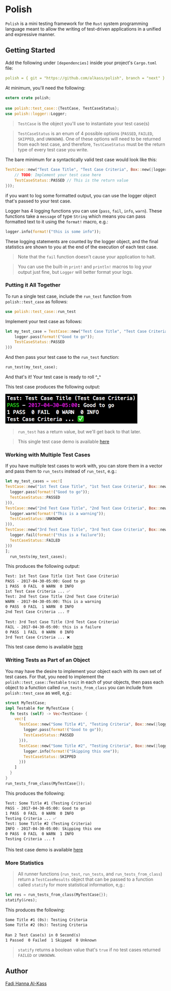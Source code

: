 # Polish

`Polish` is a mini testing framework for the `Rust` system programming language meant to allow the writing of test-driven applications in a unified and expressive manner.

## Getting Started

Add the following under `[dependencies]` inside your project's `Cargo.toml` file:

```yaml
polish = { git = "https://github.com/alkass/polish", branch = "next" }
```

At minimum, you'll need the following:

```rust
extern crate polish;

use polish::test_case::{TestCase, TestCaseStatus};
use polish::logger::Logger;
```

> `TestCase` is the object you'll use to instantiate your test case(s)

> `TestCaseStatus` is an enum of 4 possible options (`PASSED`, `FAILED`, `SKIPPED`, and `UNKNOWN`). One of these options will need to be returned from each test case, and therefore, `TestCaseStatus` must be the return type of every test case you write.

The bare minimum for a syntactically valid test case would look like this:

```rust
TestCase::new("Test Case Title", "Test Case Criteria", Box::new(|logger: &mut Logger| -> TestCaseStatus {
    // TODO: Implement your test case here
    TestCaseStatus::PASSED // This is the return value
}));
```

if you want to log some formatted output, you can use the logger object that's passed to your test case.

Logger has 4 logging functions you can use (`pass`, `fail`, `info`, `warn`). These functions take a `message` of type `String` which means you can pass formatted text to it using the `format!` macro, e.g.:

```rust
logger.info(format!("this is some info"));
```

These logging statements are counted by the logger object, and the final statistics are shown to you at the end of the execution of each test case.

> Note that the `fail` function doesn't cause your application to halt.

> You can use the built-in `print!` and `println!` macros to log your output just fine, but `Logger` will better format your logs.

### Putting it All Together

To run a single test case, include the `run_test` function from `polish::test_case` as follows:

```rust
use polish::test_case::run_test
```

Implement your test case as follows:

```rust
let my_test_case = TestCase::new("Test Case Title", "Test Case Criteria", Box::new(|logger: &mut Logger| -> TestCaseStatus {
    logger.pass(format!("Good to go"));
    TestCaseStatus::PASSED
}))
```

And then pass your test case to the `run_test` function:

```rust
run_test(my_test_case);
```

And that's it! Your test case is ready to roll ^_^

This test case produces the following output:

![alt text](screenshots/run_test.png "")


> `run_test` has a return value, but we'll get back to that later.

> This single test case demo is available [here](examples/run_test.rs)

### Working with Multiple Test Cases

If you have multiple test cases to work with, you can store them in a vector and pass them to `run_tests` instead of `run_test`, e.g.:

```rust
let my_test_cases = vec![
TestCase::new("1st Test Case Title", "1st Test Case Criteria", Box::new(|logger: &mut Logger| -> TestCaseStatus {
  logger.pass(format!("Good to go"));
  TestCaseStatus::PASSED
})),
TestCase::new("2nd Test Case Title", "2nd Test Case Criteria", Box::new(|logger: &mut Logger| -> TestCaseStatus {
  logger.warn(format!("This is a warning"));
  TestCaseStatus::UNKNOWN
})),
TestCase::new("3rd Test Case Title", "3rd Test Case Criteria", Box::new(|logger: &mut Logger| -> TestCaseStatus {
  logger.fail(format!("this is a failure"));
  TestCaseStatus::FAILED
}))
];
  run_tests(my_test_cases);
```

This produces the following output:

```
Test: 1st Test Case Title (1st Test Case Criteria)
PASS - 2017-04-30-05:00: Good to go
1 PASS  0 FAIL  0 WARN  0 INFO
1st Test Case Criteria ... ✅
Test: 2nd Test Case Title (2nd Test Case Criteria)
WARN - 2017-04-30-05:00: This is a warning
0 PASS  0 FAIL  1 WARN  0 INFO
2nd Test Case Criteria ... ⁉️

Test: 3rd Test Case Title (3rd Test Case Criteria)
FAIL - 2017-04-30-05:00: this is a failure
0 PASS  1 FAIL  0 WARN  0 INFO
3rd Test Case Criteria ... ❌
```

This test case demo is available [here](examples/run_tests.rs)

### Writing Tests as Part of an Object
You may have the desire to implement your object each with its own set of test cases. For that, you need to implement the `polish::test_case::Testable` `trait` in each of your objects, then pass each object to a function called `run_tests_from_class` you can include from `polish::test_case` as well, e,g.:

```rust
struct MyTestCase;
impl Testable for MyTestCase {
  fn tests (self) -> Vec<TestCase> {
    vec![
      TestCase::new("Some Title #1", "Testing Criteria", Box::new(|logger: &mut Logger| -> TestCaseStatus {
        logger.pass(format!("Good to go"));
        TestCaseStatus::PASSED
      })),
      TestCase::new("Some Title #2", "Testing Criteria", Box::new(|logger: &mut Logger| -> TestCaseStatus {
        logger.info(format!("Skipping this one"));
        TestCaseStatus::SKIPPED
      }))
    ]
  }
}
run_tests_from_class(MyTestCase{});
```

This produces the following:

```
Test: Some Title #1 (Testing Criteria)
PASS - 2017-04-30-05:00: Good to go
1 PASS  0 FAIL  0 WARN  0 INFO
Testing Criteria ... ✅
Test: Some Title #2 (Testing Criteria)
INFO - 2017-04-30-05:00: Skipping this one
0 PASS  0 FAIL  0 WARN  1 INFO
Testing Criteria ... ❗
```

This test case demo is available [here](examples/run_tests_from_class.rs)

### More Statistics
> All runner functions (`run_test`, `run_tests`, and `run_tests_from_class`) return a `TestCaseResults` object that can be passed to a function called `statify` for more statistical information, e,g.:

```rust
let res = run_tests_from_class(MyTestCase{});
statify(&res);
```

This produces the following:

```
Some Title #1 (0s): Testing Criteria
Some Title #2 (0s): Testing Criteria

Ran 2 Test Case(s) in 0 Second(s)
1 Passed  0 Failed  1 Skipped  0 Unknown
```

> `statify` returns a boolean value that's `true` if no test cases returned `FAILED` or `UNKNOWN`.

## Author
[Fadi Hanna Al-Kass](https://github.com/alkss)
